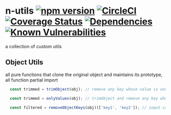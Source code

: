 # n-utils [![npm version](https://badge.fury.io/js/%40financial-times%2Fn-utils.svg)](https://badge.fury.io/js/%40financial-times%2Fn-utils) [![CircleCI](https://circleci.com/gh/Financial-Times/n-utils.svg?style=shield)](https://circleci.com/gh/Financial-Times/workflows/n-utils) [![Coverage Status](https://coveralls.io/repos/github/Financial-Times/n-utils/badge.svg?branch=master)](https://coveralls.io/github/Financial-Times/n-utils?branch=master) [![Dependencies](https://david-dm.org/Financial-Times/n-utils.svg)](https://david-dm.org/Financial-Times/n-utils) [![Known Vulnerabilities](https://snyk.io/test/github/Financial-Times/n-utils/badge.svg)](https://snyk.io/test/github/Financial-Times/n-utils)

a collection of custom utils

## Object Utils
all pure functions that clone the original object and maintains its prototype, all function partial import

```js
  const trimmed = trimObject(obj); // remove any key whose value is undefined, null or empty string ''
```
```js
  const trimmed = onlyValues(obj); // trimObject and remove any key whose value is a function
```
```js
  const filtered = removeObjectKeys(obj)(['key1', 'key2']); // input can be [String] or String
```
